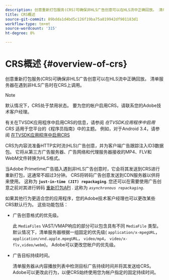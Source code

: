 ```yaml
---
description: 创意重新打包服务(CRS)可确保非HLS广告创意可以在HLS流中正确回放。 清单服务器在遇到非HLS广告时在CRS上调用。
title: CRS概述
source-git-commit: 89bdda1d4bd5c126f19ba75a819942df901183d1
workflow-type: tm+mt
source-wordcount: '315'
ht-degree: 0%

---
```



# CRS概述 {#overview-of-crs}

创意重新打包服务(CRS)可确保非HLS广告创意可以在HLS流中正确回放。 清单服务器在遇到非HLS广告时在CRS上调用。

>[!NOTE]
>
>默认情况下，CRS处于禁用状态。 要为您的帐户启用CRS，请联系您的Adobe技术客户经理。
>
>有关在TVSDK应用程序中启用CRS的信息，请参阅 *在TVSDK应用程序中启用CRS* 适用于您平台的《程序员指南》中的主题。 例如，对于Android 3.4，请参阅 [在TVSDK应用程序中启用CRS](../../programming/tvsdk-3x-android-prog/android-3x-advertising/ad-insertion/ad-transcoding/android-3x-ad-transcoding.md)

CRS为内容流准备HTTP实时流(HLS)广告创意，并为客户端广告跟踪注入ID3数据包。 它将从第三方广告服务器、广告网络和代理服务器接收的MP4、FLV和WebM文件转换为HLS格式。

当Adobe Primetime广告插入遇到非HLS广告创意时，它会将其发送到CRS进行重新打包，这通常不超过3分钟。 CRS将转码广告创意发送到CDN服务器以供将来使用。 这称为 **`just-in-time (JIT) repackaging`**. 您还可以在需要使用广告创意之前对其进行转码  [重新打包API](../../primetime-ad-insertion/~old-creative-repackaging-service/api-repackage.md) . 这称为 *`asynchronous repackaging`*.

如果其他行为更适合您的应用程序，您的Adobe技术客户经理也可以更改某些CRS默认行为。 这些功能包括：

* 广告创意格式的优先级。

   此 `MediaFiles` VAST/VMAP响应的部分可以包含具有不同 `MediaFile` 类型。 默认情况下，清单服务器根据一组固定的优先级( `application/x-mpegURL`， `application/vnd.apple.mpegURL`， `video/mp4`， `video/x-flv,video/webm`)。 Adobe可以更改您帐户的优先级。
* 广告目标持续时间。

   清单服务器从内容播放列表中检测目标广告持续时间并将其发送给CRS。 Adobe可以更改此行为，以便CRS始终使用您为帐户指定的固定持续时间。

